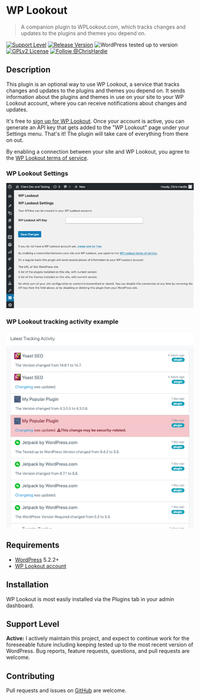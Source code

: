 # WP Lookout

> A companion plugin to WPLookout.com, which tracks changes and updates to the plugins and themes you depend on.

[![Support Level](https://img.shields.io/badge/support-active-green.svg)](#support-level) [![Release Version](https://img.shields.io/github/tag/ChrisHardie/wp-lookout.svg?label=release)](https://github.com/ChrisHardie/wp-lookout/releases/latest) ![WordPress tested up to version](https://img.shields.io/wordpress/plugin/tested/wp-lookout) [![GPLv2 License](https://img.shields.io/github/license/ChrisHardie/wp-lookout.svg)](https://github.com/ChrisHardie/wp-lookout/blob/master/LICENSE.txt) [![Follow @ChrisHardie](https://img.shields.io/twitter/follow/ChrisHardie?style=social)](https://twitter.com/ChrisHardie)

## Description

This plugin is an optional way to use WP Lookout, a service that tracks changes and updates to the plugins and themes you depend on. It sends information about the plugins and themes in use on your site to your WP Lookout account, where you can receive notifications about changes and updates.

It's free to [sign up for WP Lookout](https://app.wplookout.com/register). Once your account is active, you can generate an API key that gets added to the "WP Lookout" page under your Settings menu. That's it! The plugin will take care of everything from there on out.

By enabling a connection between your site and WP Lookout, you agree to the [WP Lookout terms of service](https://wplookout.com/terms-and-conditions/).

### WP Lookout Settings

![WP Lookout Settings](.wordpress-org/screenshot-1.png)

### WP Lookout tracking activity example

![WP Lookout tracking activity example](.wordpress-org/screenshot-2.png)

## Requirements

* [WordPress](http://wordpress.org) 5.2.2+
* [WP Lookout account](https://wplookout.com/)

## Installation

WP Lookout is most easily installed via the Plugins tab in your admin dashboard.

## Support Level

**Active:** I actively maintain this project, and expect to continue work for the foreseeable future including keeping tested up to the most recent version of WordPress. Bug reports, feature requests, questions, and pull requests are welcome.

## Contributing

Pull requests and issues on [GitHub](https://github.com/ChrisHardie/wp-lookout) are welcome.
